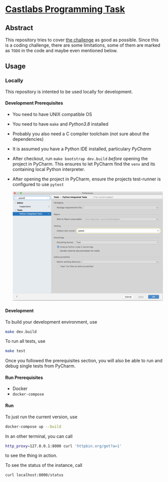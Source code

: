 # [Castlabs Programming Task](https://github.com/castlabs/python_programming_task)

## Abstract

This repository tries to cover [the challenge](https://github.com/castlabs/python_programming_task)
as good as possible. Since this is a coding challenge, there are some limitations, some of them are 
marked as `TODO` in the code and maybe even mentioned below. 

## Usage

### Locally

This repository is intented to be used locally for development. 

#### Development Prerequisites

- You need to have UNIX compatible OS
- You need to have `make` and *Python3.8* installed
- Probably you also need a C compiler toolchain (not sure about the dependencies)
- It is assumed you have a Python IDE installed, particulary *PyCharm*
- After checkout, run `make bootstrap dev.build` *before* opening the project in PyCharm. 
  This ensures to let PyCharm find the `venv` and its containing local Python interpreter.
- After opening the project in PyCharm, ensure the projects test-runner is configured to use 
  `pytest`
  
  ![PyCharm Testrunner Configuration](doc/img/PyCharm_Testrunner.jpg)

#### Development

To build your development environment, use

```bash
make dev.build
```

To run all tests, use

```bash
make test
```

Once you followed the prerequisites section, you will also be able to run and debug single tests 
from PyCharm. 

#### Run Prerequisites

- Docker
- `docker-compose`
   
#### Run

To just run the current version, use 

```bash
docker-compose up --build
```

In an other terminal, you can call 

```bash
http_proxy=127.0.0.1:8000 curl 'httpbin.org/get?a=1'
```
to see the thing in action.

To see the status of the instance, call

```bash
curl localhost:8000/status
```
